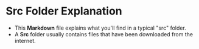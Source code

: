 # **Src Folder Explanation**

- This **Markdown** file explains what you'll find in a typical "src" folder.
- A **Src** folder usually contains files that have been downloaded from the internet.
